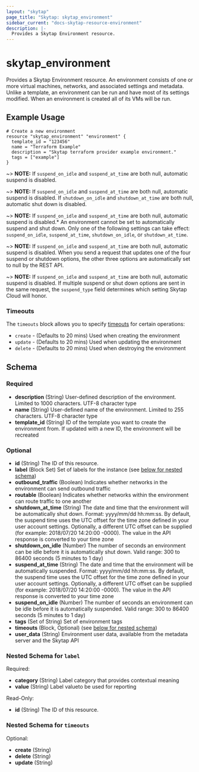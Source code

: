 ```yaml
---
layout: "skytap"
page_title: "Skytap: skytap_environment"
sidebar_current: "docs-skytap-resource-environment"
description: |-
  Provides a Skytap Environment resource.
---
```


# skytap\_environment

Provides a Skytap Environment resource. An environment consists of one or more virtual machines, networks, 
and associated settings and metadata. Unlike a template, an environment can be run and have most of its settings 
modified. When an environment is created all of its VMs will be run.

## Example Usage


```hcl
# Create a new environment
resource "skytap_environment" "environment" {
  template_id = "123456"
  name = "Terraform Example"
  description = "Skytap terraform provider example environment."
  tags = ["example"]
}
```

~> **NOTE:** If `suspend_on_idle` and `suspend_at_time` are both null, automatic suspend is disabled.

~> **NOTE:** If `suspend_on_idle` and `suspend_at_time` are both null, automatic suspend is disabled. If `shutdown_on_idle` and `shutdown_at_time` are both null, automatic shut down is disabled.

~> **NOTE:** If `suspend_on_idle` and `suspend_at_time` are both null, automatic suspend is disabled.* An environment cannot be set to automatically suspend and shut down. Only one of the following settings can take effect: `suspend_on_idle`, `suspend_at_time`, `shutdown_on_idle`, or `shutdown_at_time`.

~> **NOTE:** If `suspend_on_idle` and `suspend_at_time` are both null, automatic suspend is disabled. When you send a request that updates one of the four suspend or shutdown options, the other three options are automatically set to null by the REST API.

~> **NOTE:** If `suspend_on_idle` and `suspend_at_time` are both null, automatic suspend is disabled. If multiple suspend or shut down options are sent in the same request, the `suspend_type` field determines which setting Skytap Cloud will honor.

### Timeouts

The `timeouts` block allows you to specify [timeouts](https://www.terraform.io/docs/configuration/resources.html#operation-timeouts) for certain operations:

* `create` - (Defaults to 20 mins) Used when creating the environment
* `update` - (Defaults to 20 mins) Used when updating the environment
* `delete` - (Defaults to 20 mins) Used when destroying the environment
<!-- schema generated by tfplugindocs -->
## Schema

### Required

- **description** (String) User-defined description of the environment. Limited to 1000 characters. UTF-8 character type
- **name** (String) User-defined name of the environment. Limited to 255 characters. UTF-8 character type
- **template_id** (String) ID of the template you want to create the environment from. If updated with a new ID, the environment will be recreated

### Optional

- **id** (String) The ID of this resource.
- **label** (Block Set) Set of labels for the instance (see [below for nested schema](#nestedblock--label))
- **outbound_traffic** (Boolean) Indicates whether networks in the environment can send outbound traffic
- **routable** (Boolean) Indicates whether networks within the environment can route traffic to one another
- **shutdown_at_time** (String) The date and time that the environment will be automatically shut down. Format: yyyy/mm/dd hh:mm:ss. By default, the suspend time uses the UTC offset for the time zone defined in your user account settings. Optionally, a different UTC offset can be supplied (for example: 2018/07/20 14:20:00 -0000). The value in the API response is converted to your time zone
- **shutdown_on_idle** (Number) The number of seconds an environment can be idle before it is automatically shut down. Valid range: 300 to 86400 seconds (5 minutes to 1 day)
- **suspend_at_time** (String) The date and time that the environment will be automatically suspended. Format: yyyy/mm/dd hh:mm:ss. By default, the suspend time uses the UTC offset for the time zone defined in your user account settings. Optionally, a different UTC offset can be supplied (for example: 2018/07/20 14:20:00 -0000). The value in the API response is converted to your time zone
- **suspend_on_idle** (Number) The number of seconds an environment can be idle before it is automatically suspended. Valid range: 300 to 86400 seconds (5 minutes to 1 day)
- **tags** (Set of String) Set of environment tags
- **timeouts** (Block, Optional) (see [below for nested schema](#nestedblock--timeouts))
- **user_data** (String) Environment user data, available from the metadata server and the Skytap API

<a id="nestedblock--label"></a>
### Nested Schema for `label`

Required:

- **category** (String) Label category that provides contextual meaning
- **value** (String) Label valueto be used for reporting

Read-Only:

- **id** (String) The ID of this resource.


<a id="nestedblock--timeouts"></a>
### Nested Schema for `timeouts`

Optional:

- **create** (String)
- **delete** (String)
- **update** (String)
